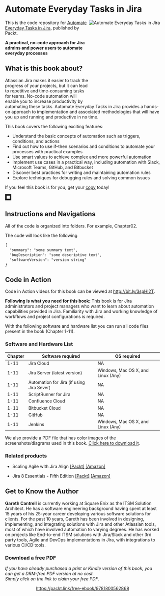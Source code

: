 


# Automate Everyday Tasks in Jira

<a href="https://www.packtpub.com/product/automate-everyday-tasks-in-jira/9781800562868?utm_source=github&utm_medium=repository&utm_campaign=9781800562868"><img src="https://static.packt-cdn.com/products/9781800562868/cover/smaller" alt="Automate Everyday Tasks in Jira" height="256px" align="right"></a>

This is the code repository for [Automate Everyday Tasks in Jira](https://www.packtpub.com/product/automate-everyday-tasks-in-jira/9781800562868?utm_source=github&utm_medium=repository&utm_campaign=9781800562868), published by Packt.

**A practical, no-code approach for Jira admins and power users to automate everyday processes**

## What is this book about?
Atlassian Jira makes it easier to track the progress of your projects, but it can lead to repetitive and time-consuming tasks for teams. No-code automation will enable you to increase productivity by automating these tasks. Automate Everyday Tasks in Jira provides a hands-on approach to implementation and associated methodologies that will have you up and running and productive in no time. 

This book covers the following exciting features:
* Understand the basic concepts of automation such as triggers, conditions, and actions
* Find out how to use if–then scenarios and conditions to automate your processes with practical examples
* Use smart values to achieve complex and more powerful automation
* Implement use cases in a practical way, including automation with Slack, Microsoft Teams, GitHub, and Bitbucket
* Discover best practices for writing and maintaining automation rules
* Explore techniques for debugging rules and solving common issues

If you feel this book is for you, get your [copy](https://www.amazon.com/dp/1800562861) today!

<a href="https://www.packtpub.com/?utm_source=github&utm_medium=banner&utm_campaign=GitHubBanner"><img src="https://raw.githubusercontent.com/PacktPublishing/GitHub/master/GitHub.png" 
alt="https://www.packtpub.com/" border="5" /></a>

## Instructions and Navigations
All of the code is organized into folders. For example, Chapter02.

The code will look like the following:
```
{
  "summary": "some summary text",
  "bugDescription": "some descriptive text",
  "softwareVersion": "version string"
}
```

## Code in Action
Code in Action videos for this book can be viewed at http://bit.ly/3spHl2T.

**Following is what you need for this book:**
This book is for Jira administrators and project managers who want to learn about automation capabilities provided in Jira. Familiarity with Jira and working knowledge of workflows and project configurations is required.

With the following software and hardware list you can run all code files present in the book (Chapter 1-11).
### Software and Hardware List
| Chapter | Software required | OS required |
| -------- | ------------------------------------ | ----------------------------------- |
| 1-11 | Jira Cloud | NA |
| 1-11 | Jira Server (latest version) | Windows, Mac OS X, and Linux (Any) |
| 1-11 | Automation for Jira (if using Jira Sever) | NA |
| 1-11 | ScriptRunner for Jira | NA |
| 1-11 | Confluence Cloud | NA |
| 1-11 | Bitbucket Cloud | NA |
| 1-11 | GitHub | NA |
| 1-11 | Jenkins | Windows, Mac OS X, and Linux (Any) |

We also provide a PDF file that has color images of the screenshots/diagrams used in this book. [Click here to download it](https://static.packt-cdn.com/downloads/9781800562868_ColorImages.pdf).

### Related products
* Scaling Agile with Jira Align [[Packt]](https://www.packtpub.com/product/scaling-agile-with-jira-align/9781800203211?utm_source=github&utm_medium=repository&utm_campaign=9781800203211) [[Amazon]](https://www.amazon.com/dp/1800203217)

* Jira 8 Essentials - Fifth Edition [[Packt]](https://www.packtpub.com/product/jira-8-essentials-fifth-edition/9781789802818?utm_source=github&utm_medium=repository&utm_campaign=9781789802818) [[Amazon]](https://www.amazon.com/dp/1789802814)

## Get to Know the Author
**Gareth Cantrell**
 is currently working at Square Enix as the ITSM Solution Architect. He has a software engineering background having spent at least 15 years of his 25-year career developing various software solutions for clients.
For the past 10 years, Gareth has been involved in designing, implementing, and integrating solutions with Jira and other Atlassian tools, most of which have involved automation to varying degrees.
He has worked on projects like End-to-end ITSM solutions with Jira/Slack and other 3rd party tools, Agile and DevOps implementations in Jira, with integrations to various CI/CD tools.
### Download a free PDF

 <i>If you have already purchased a print or Kindle version of this book, you can get a DRM-free PDF version at no cost.<br>Simply click on the link to claim your free PDF.</i>
<p align="center"> <a href="https://packt.link/free-ebook/9781800562868">https://packt.link/free-ebook/9781800562868 </a> </p>